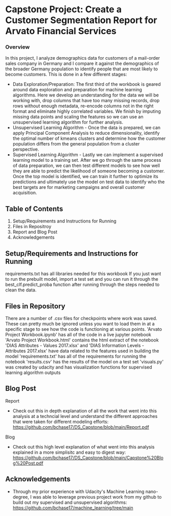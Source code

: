 # Capstone Project: Create a Customer Segmentation Report for Arvato Financial Services

### Overview
In this project, I analyze demographics data for customers of a mail-order sales company in Germany and I compare it against the demographics of the broader Germany population to identify people that are most likely to become customers. This is done in a few different stages:
- Data Exploration/Preparation: The first third of the workbook is geared around data exploration and preparation for machine learning algorithms. Here we develop an understanding for the data we will be working with, drop columns that have too many missing records, drop rows without enough metadata, re-encode columns not in the right format and eliminate highly correlated variables. We finish by imputing missing data points and scaling the features so we can use an unsupervised learning algorithm for further analysis.
- Unsupervised Learning Algorithm - Once the data is prepared, we can apply Principal Component Analysis to reduce dimensionality, identify the optimal number of kmeans clusters and determine how the customer population differs from the general population from a cluster perspective.
- Supervised Learning Algorithm - Lastly we can implement a supervised learning model to a training set. After we go through the same process of data preparation, we can then test different models to see how well they are able to predict the likelihood of someone becoming a customer. Once the top model is identified, we can train it further to optimize its predictions and ultimately use the model on test data to identify who the best targets are for marketing campaigns and overall customer acquisition.

## Table of Contents
1. Setup/Requirements and Instructions for Running 
2. Files in Repositroy
3. Report and Blog Post
4. Acknowledgements


## Setup/Requirements and Instructions for Running 
requirements.txt has all libraries needed for this workbook
If you just want to run the prebuilt model, import a test set and you can run it through the best_clf.predict_proba function after running through the steps needed to clean the data.


## Files in Repository
There are a number of .csv files for checkpoints where work was saved. These can pretty much be ignored unless you want to load them in at a specific stage to see how the code is functioning at various points.
'Arvato Project Workbook.ipynb' has all of the code in a live jupyter notebook
'Arvato Project Workbook.html' contains the html extract of the notebook
'DIAS Attributes - Values 2017.xlsx' and 'DIAS Information Levels - Attributes 2017.xlsx' have data related to the features used in building the model
'requirements.txt' has all of the requirements for running the notebook
'results.csv' has the results of the model on a test set
'visuals.py' was created by udacity and has visualization functions for supervised learning algorithm outputs

## Blog Post
Report
- Check out this in depth explanation of all the work that went into this analysis at a techncial level and understand the different approaches that were taken for different modeling efforts:
https://github.com/bchase17/DS_Capstone/blob/main/Report.pdf

Blog
- Check out this high level explanation of what went into this analysis explained in a more simplisitc and easy to digest way:
https://github.com/bchase17/DS_Capstone/blob/main/Capstone%20Blog%20Post.pdf

## Acknowledgements

- Through my prior experience with Udacity's Machine Learning nano-degree, I was able to leverage previous project work from my github to build out my supervised and unsupervised algorithms: https://github.com/bchase17/machine_learning/tree/main
